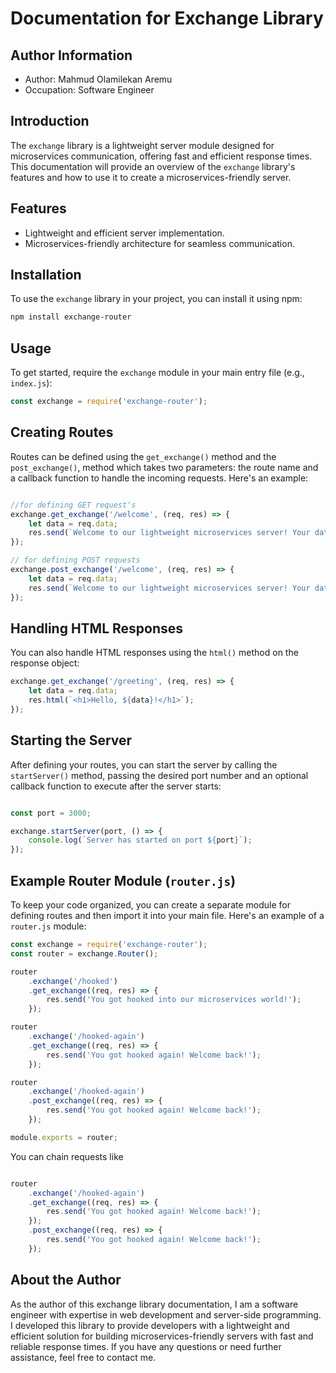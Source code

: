 # Documentation for Exchange Library

## Author Information

- Author: Mahmud Olamilekan Aremu
- Occupation: Software Engineer

## Introduction

The `exchange` library is a lightweight server module designed for microservices communication, offering fast and efficient response times. This documentation will provide an overview of the `exchange` library's features and how to use it to create a microservices-friendly server.

## Features

- Lightweight and efficient server implementation.
- Microservices-friendly architecture for seamless communication.

## Installation
To use the `exchange` library in your project, you can install it using npm:

```bash
npm install exchange-router
```

## Usage

To get started, require the `exchange` module in your main entry file (e.g., `index.js`):

```javascript
const exchange = require('exchange-router');
```

## Creating Routes

Routes can be defined using the `get_exchange()` method and the `post_exchange()`, method which takes two parameters: the route name and a callback function to handle the incoming requests. Here's an example:

```javascript

//for defining GET request's
exchange.get_exchange('/welcome', (req, res) => {
    let data = req.data;
    res.send(`Welcome to our lightweight microservices server! Your data: ${data}`);
});

// for defining POST requests
exchange.post_exchange('/welcome', (req, res) => {
    let data = req.data;
    res.send(`Welcome to our lightweight microservices server! Your data: ${data}`);
});
```

## Handling HTML Responses
You can also handle HTML responses using the `html()` method on the response object:

```javascript
exchange.get_exchange('/greeting', (req, res) => {
    let data = req.data;
    res.html(`<h1>Hello, ${data}!</h1>`);
});

```

## Starting the Server

After defining your routes, you can start the server by calling the `startServer()` method, passing the desired port number and an optional callback function to execute after the server starts:

```javascript

const port = 3000;

exchange.startServer(port, () => {
    console.log(`Server has started on port ${port}`);
});
```

## Example Router Module (`router.js`)

To keep your code organized, you can create a separate module for defining routes and then import it into your main file. Here's an example of a `router.js` module:

```javascript
const exchange = require('exchange-router');
const router = exchange.Router();

router
    .exchange('/hooked')
    .get_exchange((req, res) => {
        res.send('You got hooked into our microservices world!');
    });

router
    .exchange('/hooked-again')
    .get_exchange((req, res) => {
        res.send('You got hooked again! Welcome back!');
    });

router
    .exchange('/hooked-again')
    .post_exchange((req, res) => {
        res.send('You got hooked again! Welcome back!');
    });

module.exports = router;
```
You can chain requests like
```javascript

router
    .exchange('/hooked-again')
    .get_exchange((req, res) => {
        res.send('You got hooked again! Welcome back!');
    });
    .post_exchange((req, res) => {
        res.send('You got hooked again! Welcome back!');
    });
```
## About the Author

As the author of this exchange library documentation, I am a software engineer with expertise in web development and server-side programming. I developed this library to provide developers with a lightweight and efficient solution for building microservices-friendly servers with fast and reliable response times. If you have any questions or need further assistance, feel free to contact me.
